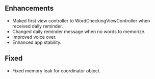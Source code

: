 ## Enhancements
- Maked first view controller to WordCheckingViewController when received daily reminder.
- Changed daily reminder message when no words to memorize.
- Improved voice over.
- Enhanced app stability.

## Fixed
- Fixed memory leak for coordinator object.
